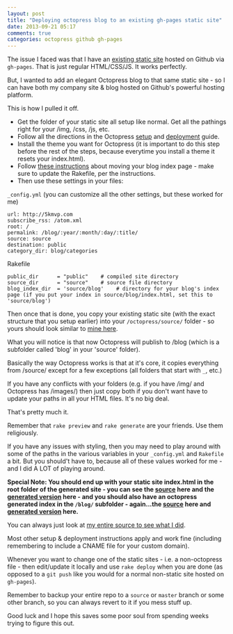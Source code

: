 ```yaml
---
layout: post
title: "Deploying octopress blog to an existing gh-pages static site"
date: 2013-09-21 05:17
comments: true
categories: octopress github gh-pages
---
```


The issue I faced was that I have an <a href="http://5kmvp.com">existing static site</a> hosted on Github via `gh-pages`. That is just regular HTML/CSS/JS. It works perfectly.

But, I wanted to add an elegant Octopress blog to that same static site - so I can have both my company site & blog hosted on Github's powerful hosting platform.

This is how I pulled it off.

+ Get the folder of your static site all setup like normal. Get all the pathings right for your /img, /css, /js, etc.
+ Follow all the directions in the Octopress <a href="http://octopress.org/docs/setup/">setup</a> and <a href="http://octopress.org/docs/deploying/github/">deployment</a> guide.
+ Install the theme you want for Octopress (it is important to do this step before the rest of the steps, because everytime you install a theme it resets your index.html).
+ Follow <a href="http://octopress.org/docs/theme/template/#landing_page">these instructions</a> about moving your blog index page - make sure to update the Rakefile, per the instructions.
+ Then use these settings in your files:

`_config.yml` (you can customize all the other settings, but these worked for me)
	
	url: http://5kmvp.com
	subscribe_rss: /atom.xml
	root: /
	permalink: /blog/:year/:month/:day/:title/
	source: source
	destination: public
	category_dir: blog/categories
	
Rakefile
	
	public_dir      = "public"    # compiled site directory
	source_dir      = "source"    # source file directory
	blog_index_dir  = 'source/blog'    # directory for your blog's index page (if you put your index in source/blog/index.html, set this to 'source/blog')

Then once that is done, you copy your existing static site (with the exact structure that you setup earlier) into your `/octopress/source/` folder - so yours should look similar to <a href="https://github.com/marcamillion/5KMVP/tree/source/source">mine here</a>.

What you will notice is that now Octopress will publish to /blog (which is a subfolder called 'blog' in your 'source' folder).

Basically the way Octopress works is that at it's core, it copies everything from /source/ except for a few exceptions (all folders that start with `_`, etc.)

If you have any conflicts with your folders (e.g. if you have /img/ and Octopress has /images/) then just copy both if you don't want have to update your paths in all your HTML files. It's no big deal.

That's pretty much it.

Remember that `rake preview` and `rake generate` are your friends. Use them religiously.

If you have any issues with styling, then you may need to play around with some of the paths in the various variables in your `_config.yml` and `Rakefile` a bit. But you should't have to, because all of these values worked for me - and I did A LOT of playing around.

**Special Note: You should end up with your static site index.html in the root folder of the generated site - you can see the <a href="https://github.com/marcamillion/5KMVP/blob/source/source/index.html">source</a> here and the <a href="https://github.com/marcamillion/5KMVP/tree/gh-pages">generated version</a> here - and you should also have an octopress generated index in the `/blog/` subfolder - again...the <a href="https://github.com/marcamillion/5KMVP/blob/source/source/blog/index.html">source</a> here and <a href="https://github.com/marcamillion/5KMVP/blob/gh-pages/blog/index.html">generated version</a> here.** 

You can always just look at <a href="https://github.com/marcamillion/5KMVP/tree/source/source">my entire source to see what I did</a>.

Most other setup & deployment instructions apply and work fine (including remembering to include a CNAME file for your custom domain). 

Whenever you want to change one of the static sites - i.e. a non-octopress file - then edit/update it locally and use `rake deploy` when you are done (as opposed to a `git push` like you would for a normal non-static site hosted on `gh-pages`).

Remember to backup your entire repo to a `source` or `master` branch or some other branch, so you can always revert to it if you mess stuff up. 

Good luck and I hope this saves some poor soul from spending weeks trying to figure this out.
